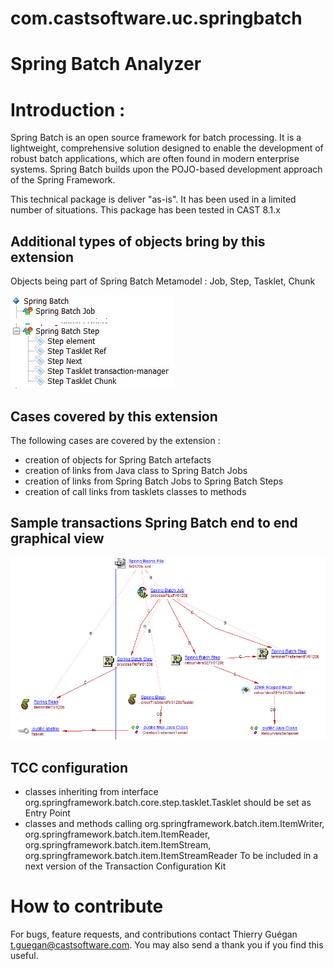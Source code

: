 # com.castsoftware.uc.springbatch

# Spring Batch Analyzer

# Introduction : 

Spring Batch is an open source framework for batch processing. It is a lightweight, comprehensive solution designed to enable the development of robust batch applications, which are often found in modern enterprise systems. Spring Batch builds upon the POJO-based development approach of the Spring Framework.

This technical package is deliver "as-is". It has been used in a limited number of situations.
This package has been tested in CAST 8.1.x 

## Additional types of objects bring by this extension 
Objects being part of Spring Batch Metamodel : Job, Step, Tasklet, Chunk  

![Spring Batch](/springBatchMetamodel.jpg)

## Cases covered by this extension 

The following cases are covered by the extension : 
- creation of objects for Spring Batch artefacts    
- creation of links from Java class to Spring Batch Jobs 
- creation of links from Spring Batch Jobs to Spring Batch Steps 
- creation of call links from tasklets classes to methods 

## Sample transactions Spring Batch end to end graphical view 
![Sample transaction Spring Batch end to end graphical view](/springBatchCarto.jpg)

## TCC configuration
- classes inheriting from interface org.springframework.batch.core.step.tasklet.Tasklet should be set as Entry Point 
- classes and methods calling org.springframework.batch.item.ItemWriter, org.springframework.batch.item.ItemReader, org.springframework.batch.item.ItemStream, org.springframework.batch.item.ItemStreamReader 
To be included in a next version of the Transaction Configuration Kit 
	

# How to contribute
For bugs, feature requests, and contributions contact Thierry Guégan t.guegan@castsoftware.com.
You may also send a thank you if you find this useful.
